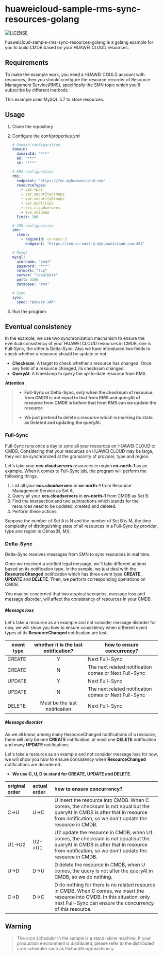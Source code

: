 # huaweicloud-sample-rms-sync-resources-golang

[![LICENSE](https://img.shields.io/badge/license-Apache%202-blue.svg)](https://github.com/huaweicloud/huaweicloud-sample-rms-sync-resources-golang/blob/master/LICENSE)

huaweicloud-sample-rms-sync-resources-golang is a golang example for you to build CMDB based on your HUAWEI CLOUD resources.

## Requirements

To make the example work, you need a HUAWEI COULD account with resources, then you should configure the resource recorder of Resource Management Service(RMS), specifically the SMN topic which you'll subscribe by different methods.

This example uses MySQL 5.7 to store resources.

## Usage

1. Clone the repository

2. Configure the conf/properties.yml

   ```yaml
   # Domain configuration
   domain:
     domainId: "***"
     ak: "***"
     sk: "***"
   
   # RMS configuration
   rms:
     endpoint: "https://rms.myhuaweicloud.com"
     resourceTypes:
       - vpc.vpcs
       - vpc.securityGroups
       - vpc.securityGroups
       - vpc.publicips
       - ecs.cloudservers
       - evs.volumes
     limit: 100
   
   # SMN configuration
   smn:
     items:
       - regionId: cn-east-3
         endpoint: "https://smn.cn-east-3.myhuaweicloud.com:443"
   
   # Mysql
   mysql:
     username: "root"
     password: "***"
     network: "tcp"
     server: "localhost"
     port: 3306
     database: "rms"
   
   # Sync
   sync:
     spec: "@every 24h"
   ```

3. Run the program

## Eventual consistency

In the example, we use two synchronization mechanism to ensure the eventual consistency of your HUAWEI CLOUD resources in CMDB, one is Full-Sync, the other is Delta-Sync. Also we have introduced two fields to check whether a resource should be update or not.

- **Checksum**: A target to check whether a resource has changed. Once any field of a resource changed, its checksum changed.
- **QueryAt**: A timestamp to query the up-to-date resource from RMS.

**Attention**
>
> - **Full-Sync or Delta-Sync, only when the checksum of resource from CMDB is not equal to that from RMS and queryAt of resource from CMDB is before that from RMS can we update the resource**
>
> - **We just pretend to delete a resource which is marking its state as Deleted and updating the queryAt.**

### Full-Sync

Full-Sync runs once a day to sync all your resources on HUAWEI CLOUD to CMDB. Considering that your resources on HUAWEI CLOUD may be large, they will be synchronized at the granularity of provider, type and region.

Let's take your **ecs.cloudservers** resources in region **cn-north-1** as an example. When it comes to Full-Sync job, the program will perform the following things.

1. List all your **ecs.cloudservers** in **cn-north-1** from Resource Management Service as Set A.
2. Query all your **ecs.cloudservers** in **cn-north-1** from CMDB as Set B.
3. Find the intersection and two subtractions which stands for the resources need to be updated, created and deleted.
4. Perform these actions.

Suppose the number of Set A is N and the number of Set B is M, the time complexity of distinguishing state of all resources in a Full-Sync by provider, type and region is O(max(N, M)).

### Delta-Sync

Delta-Sync receives messages from SMN to sync resources in real time.

Once we received a verified legal message, we'll take different actions based on its notification type. In the sample, we just deal with the **ResourceChanged** notification which has three event type **CREATE** , **UPDATE** and **DELETE**. Then, we perform corresponding operations on CMDB.

You may be concerned that two atypical scenarios, message loss and message disorder, will affect the consistency of resources in your CMDB. 

##### Message loss

Let's take a resource as an example and not consider message disorder for now, we will show you how to ensure consistency when different event types of its **ResourceChanged** notification are lost.

| event type | whether it is the last notification? | how to ensure concurrency?                            |
| ---------- | :----------------------------------: | ----------------------------------------------------- |
| CREATE     |                  Y                   | Next Full-Sync                                        |
| CREATE     |                  N                   | The next related notification comes or Next Full-Sync |
| UPDATE     |                  Y                   | Next Full-Sync                                        |
| UPDATE     |                  N                   | The next related notification comes or Next Full-Sync |
| DELETE     |    Must be the last notification     | Next Full-Sync                                        |

##### Message disorder

As we all know, among many ResourceChanged notifications of a resource, there will only be one **CREATE** notification, at most one **DELETE** notification and many **UPDATE** notifications.

Let's take a resource as an example and not consider message loss for now, we will show you how to ensure consistency when **ResourceChanged** notifications are disordered.

- **We use C, U, D to stand for CREATE, UPDATE and DELETE.**

| original order | actual order | how to ensure concurrency?                                   |
| :------------- | :----------- | :----------------------------------------------------------- |
| C->U           | U->C         | U insert the resource into CMDB. When C comes, the checksum is not equal but the queryAt in CMDB is after that in resource from notification, so we don't update the resource in CMDB. |
| U1->U2         | U2->U1       | U2 update the resource in CMDB, when U1 comes, the checksum is not equal but the queryAt in CMDB is after that in resource from notification, so we don't update the resource in CMDB. |
| U->D           | D->U         | D delete the resource in CMDB, when U comes, the query is not after the queryAt in CMDB, so we do nothing. |
| C->D           | D->C         | D do nothing for there is no related resource in CMDB. When C comes, we insert the resource into CMDB. In this situation, only next Full-Sync can ensure the concurrency of this resource. |

## Warning
>
> The cron scheduler in the sample is a stand-alone machine. If your production environment is distributed, please refer to the distributed cron scheduler such as  RichardKnop/machinery.

